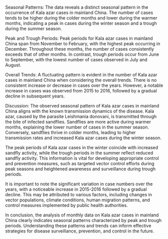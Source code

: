 Seasonal Patterns: The data reveals a distinct seasonal pattern in the occurrence of Kala azar cases in mainland China. The number of cases tends to be higher during the colder months and lower during the warmer months, indicating a peak in cases during the winter season and a trough during the summer season.

Peak and Trough Periods: Peak periods for Kala azar cases in mainland China span from November to February, with the highest peak occurring in December. Throughout these months, the number of cases consistently exceeds that of other months. In contrast, trough periods occur from June to September, with the lowest number of cases observed in July and August.

Overall Trends: A fluctuating pattern is evident in the number of Kala azar cases in mainland China when considering the overall trends. There is no consistent increase or decrease in cases over the years. However, a notable increase in cases was observed from 2015 to 2016, followed by a gradual decline in subsequent years.

Discussion: The observed seasonal pattern of Kala azar cases in mainland China aligns with the known transmission dynamics of the disease. Kala azar, caused by the parasite Leishmania donovani, is transmitted through the bite of infected sandflies. Sandflies are more active during warmer months, explaining the lower number of cases in the summer season. Conversely, sandflies thrive in colder months, leading to higher transmission rates and increased Kala azar cases during the winter season.

The peak periods of Kala azar cases in the winter coincide with increased sandfly activity, while the trough periods in the summer reflect reduced sandfly activity. This information is vital for developing appropriate control and prevention measures, such as targeted vector control efforts during peak seasons and heightened awareness and surveillance during trough periods.

It is important to note the significant variation in case numbers over the years, with a noticeable increase in 2015-2016 followed by a gradual decline. This may be attributed to various factors, including changes in vector populations, climate conditions, human migration patterns, and control measures implemented by public health authorities.

In conclusion, the analysis of monthly data on Kala azar cases in mainland China clearly indicates seasonal patterns characterized by peak and trough periods. Understanding these patterns and trends can inform effective strategies for disease surveillance, prevention, and control in the future.